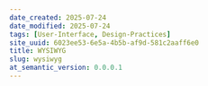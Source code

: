 ```yaml
---
date_created: 2025-07-24
date_modified: 2025-07-24
tags: [User-Interface, Design-Practices]
site_uuid: 6023ee53-6e5a-4b5b-af9d-581c2aaff6e0
title: WYSIWYG
slug: wysiwyg
at_semantic_version: 0.0.0.1
---
```

